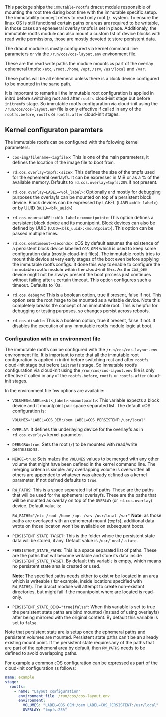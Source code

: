 This package ships the `immutable-rootfs` dracut module responsible of mounting the root tree during 
boot time with the immutable specific setup. The immutability concept refers
to read only root (`/`) system. To ensure the linux OS is still functional
certain paths or areas are required to be writable, in those cases an
ephemeral overlay tmpfs is set in place. Additionaly, the immutable rootfs
module can also mount a custom list of device blocks with read write
permissions, those are mostly devoted to store persistent data.

The dracut module is mostly configured via kernel command line parameters or
via the `/run/cos/cos-layout.env` environment file.

These are the read write paths the module mounts as part of the overlay
ephemeral tmpfs: `/etc`, `/root`, `/home`, `/opt`, `/srv`, `/usr/local`
and `/var`.

These paths will be all ephemeral unless there is a block device configured
to be mounted in the same path.

It is important to remark all the immutable root configuration is applied
in initrd before switching root and after `rootfs` cloud-init stage but
before `initramfs` stage. So immutable rootfs configuration via cloud-init
using the `/run/cos/cos-layout.env` file is only effective if called in any
of the `rootfs.before`, `rootfs` or `rootfs.after` cloud-init stages.

## Kernel configuraton paramters

The immutable rootfs can be configured with the following kernel parameters:

* `cos-img/filename=<imgfile>`: This is one of the main parameters, it defines
  the location of the image file to boot from.

* `rd.cos.overlay=tmpfs:<size>`: This defines the size of the tmpfs used for
  the ephemeral overlayfs. It can be expressed in MiB or as a % of the available
  memory. Defaults to `rd.cos.overlay=tmpfs:20%` if not present.

* `rd.cos.overlay=LABEL=<vol_label>`: Optionally and mostly for debugging
  purposes the overlayfs can be mounted on top of a persistent block device.
  Block devices can be expressed by LABEL (`LABEL=<blk_label>`) or by UUID
  (`UUID=<blk_uuid>`)

* `rd.cos.mount=LABEL:<blk_label>:<mountpoint>`: This option defines a
  persistent block device and its mountpoint. Block devices can also be
  defined by UUID (`UUID=<blk_uuid>:<mountpoint>`). This option can be passed
  multiple times.

* `rd.cos.oemtimeout=<seconds>`: cOS by default assumes the existence of a
  persistent block device labelled `COS_OEM` which is used to keep some
  configuration data (mostly cloud-init files). The immutable rootfs tries
  to mount this device at very early stages of the boot even before applying
  the immutable rootfs configs. It done this way to enable to configure the
  immutable rootfs module within the cloud-init files. As the `COS_OEM` device
  might not be always present the boot process just continues without failing
  after a certain timeout. This option configures such a timeout. Defaults to
  10s.

* `rd.cos.debugrw`: This is a boolean option, true if present, false if not.
  This option sets the root image to be mounted as a writable device. Note this
  completely breaks the concept of an immutable root. This is helpful for
  debugging or testing purposes, so changes persist across reboots.

* `rd.cos.disable`: This is a boolean option, true if present, false if not.
  It disables the execution of any immutable rootfs module logic at boot.

### Configuration with an environment file

The immutable rootfs can be configured with the `/run/cos/cos-layout.env`
environment file. It is important to note that all the immutable root
configuration is applied in initrd before switching root and after
`rootfs` cloud-init stage but before `initramfs` stage. So immutable rootfs
configuration via cloud-init using the `/run/cos/cos-layout.env` file is
only effective if called in any of the `rootfs.before`, `rootfs` or
`rootfs.after` cloud-init stages.


In the environment file few options are available:


* `VOLUMES=LABEL=<blk_label>:<mountpoint>`: This variable expects a block device
  and it mountpoint pair space separated list. The default cOS configuration is:

  `VOLUMES="LABEL=COS_OEM:/oem LABEL=COS_PERSISTENT:/usr/local"`
  
* `OVERLAY`: It defines the underlaying device for the overlayfs as in
  `rd.cos.overlay=` kernel parameter.

* `DEBUGRW=true`: Sets the root (`/`) to be mounted with read/write permissions.

* `MERGE=true`: Sets makes the `VOLUMES` values to be merged with any other
  volume that might have been defined in the kernel command line. The merging
  criteria is simple: any overlapping volume is overwritten all others are
  appended to whatever was already defined as a kernel parameter. If not
  defined defaults to `true`.

* `RW_PATHS`: This is a space separated list of paths. These are the paths
  that will be used for the ephemeral overlayfs. These are the paths that
  will be mounted as overlay on top of the `OVERLAY` (or `rd.cos.overlay`)
  device. Default value is:

  `RW_PATHS="/etc /root /home /opt /srv /usr/local /var"`
  **Note**: as those paths are overlayed with an ephemeral mount (`tmpfs`), 
            additional data wrote on those location won't be available on subsequent boots.

* `PERSISTENT_STATE_TARGET`: This is the folder where the persistent state data
  will be stored, if any. Default value is `/usr/local/.state`.

* `PERSISTENT_STATE_PATHS`: This is a space separated list of paths. These are
  the paths that will become writable and store its data inside
  `PERSISTENT_STATE_TARGET`. By default this variable is empty, which means
  no persistent state area is created or used.

  **Note**: The specified paths needs either to exist or be located in an area 
            which is writeable ( for example, inside locations specified with `RW_PATHS`).
            The dracut module will attempt to create non-existant directories, 
            but might fail if the mountpoint where are located is read-only.

* `PERSISTENT_STATE_BIND="true|false"`: When this variable is set to true
  the persistent state paths are bind mounted (instead of using overlayfs)
  after being mirrored with the original content. By default this variable is
  set to `false`.

Note that persistent state are is setup once the ephemeral paths and persistent
volumes are mounted. Persistent state paths can't be an already existing mount
point. If the persistent state requires any of the paths that are part of the
ephemeral area by default, then `RW_PATHS` needs to be defined to avoid
overlapping paths.

For example a common cOS configuration can be expressed as part of the
cloud-init configuration as follows:

```yaml
name: example
stage:
  rootfs:
    - name: "Layout configuration"
      environment_file: /run/cos/cos-layout.env
      environment:
        VOLUMES: "LABEL=COS_OEM:/oem LABEL=COS_PERSISTENT:/usr/local"
        OVERLAY: "tmpfs:25%"
```
